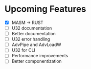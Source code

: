 # Upcoming Features

- [x] MASM -> RUST
- [ ] U32 documentation
- [ ] Better documentation
- [ ] U32 error handling
- [ ] AdvPipe and AdvLoadW
- [ ] U32 for CLI
- [ ] Performance improvements
- [ ] Better componentization
